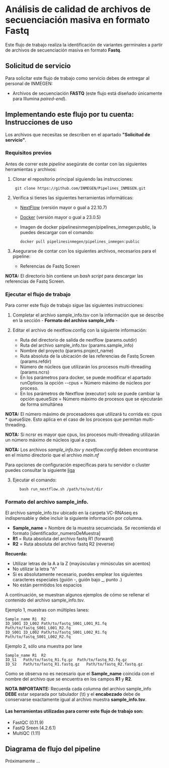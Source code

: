 # Análisis de calidad de archivos de secuenciación masiva en formato Fastq

Este flujo de trabajo realiza la identificación de variantes germinales a partir de archivos de secuenciación masiva en formato **Fastq**.

## Solicitud de servicio

Para solicitar este flujo de trabajo como servicio debes de entregar al personal de INMEGEN: 

- Archivos de secuenciación **FASTQ** (este flujo está diseñado únicamente para Illumina *paired-end*).

## Implementando este flujo por tu cuenta: Instrucciones de uso 

Los archivos que necesitas se describen en el apartado **"Solicitud de servicio"**.

### Requisitos previos

Antes de correr este *pipeline* asegúrate de contar con las siguientes herramientas y archivos:

1. Clonar el repositorio principal siguiendo las instrucciones:

		git clone https://github.com/INMEGEN/Pipelines_INMEGEN.git

2. Verifica si tienes las siguientes herramientas informáticas:
	- [NextFlow](https://www.nextflow.io/docs/latest/index.html) (versión mayor o gual a 22.10.7)
	- [Docker](https://docs.docker.com/) (versión mayor o gual a 23.0.5)
	- Imagen de docker pipelinesinmegen/pipelines_inmegen:public, la puedes descargar con el comando: 

          docker pull pipelinesinmegen/pipelines_inmegen:public

3. Asegurarse de contar con los siguientes archivos, necesarios para el pipeline:
	- Referencias de Fastq Screen

**NOTA:** El directorio bin contiene un *bash script* para descargar las referencias de Fastq Screen.

### Ejecutar el flujo de trabajo

Para correr este flujo de trabajo sigue las siguientes instrucciones:

 1. Completar el archivo sample_info.tsv con la información que se describe en la sección - **Formato del archivo sample_info** -
 2. Editar el archivo de nextflow.config con la siguiente información:

	- Ruta del directorio de salida de nextflow (params.outdir)
	- Ruta del archivo sample_info.tsv (params.sample_info)
	- Nombre del proyecto (params.project_name)
	- Ruta absoluta de la ubicación de las referencias de Fastq Screen (params.refdir)
	- Número de núcleos que utilizarán los procesos multi-threading (params.ncrs)
	- En los parámetros para docker, se puede modificar el apartado runOptions la opción --cpus = Número máximo de núcleos por proceso.
	- En los parámetros de Nextflow (executor) solo se puede cambiar la opción queueSize =  Número máximo de procesos que se ejecutarán de forma simultánea

**NOTA:** El número máximo de  procesadores que utilizará tu corrida es: cpus * queueSize. Esto aplica en el caso de los procesos que permitan multi-threading.

**NOTA:** Si ncrsr es mayor que cpus, los procesos multi-threading utilizarán un número máximo de núcleos igual a cpus.

**NOTA:** Los archivos *sample_info.tsv* y *nextflow.config* deben encontrarse en el mismo directorio que el archivo *main.nf*

Para opciones de configuración específicas para tu servidor o cluster puedes consultar la siguiente [liga](https://www.nextflow.io/docs/latest/config.html) 

  3. Ejecutar el comando: 

			bash run_nextflow.sh /path/to/out/dir


### Formato del archivo sample_info.

El archivo sample_info.tsv ubicado en la carpeta VC-RNAseq es indispensable y debe incluir la siguiente información por columna.

 - **Sample_name**  = Nombre de la muestra secuenciada. Se recomienda el formato [identificador_numeroDeMuestra]
 - **R1**           = Ruta absoluta del archivo fastq R1 (forward)
 - **R2**           = Ruta absoluta del archivo fastq R2 (reverse)

**Recuerda:** 
- Utilizar letras de la A a la Z (mayúsculas y minúsculas sin acentos)
- No utilizar la letra "ñ"
- Si es absolutamente necesario, puedes emplear los siguientes caracteres especiales (guión -, guión bajo _, punto .)
- No están permitidos los espacios 

A continuación, se muestran algunos ejemplos de cómo se rellenar el contenido del archivo sample_info.tsv.

Ejemplo 1, muestras con múltiples lanes:
 
	Sample_name	R1	R2
	ID_S001	ID_L002	Path/to/fastq_S001_L001_R1.fq	Path/to/fastq_S001_L001_R2.fq
	ID_S001	ID_L002	Path/to/fastq_S001_L002_R1.fq	Path/to/fastq_S001_L002_R2.fq


Ejemplo 2, sólo una muestra por lane

	Sample_name	R1	R2
	ID_S1	Path/to/fastq_R1.fq.gz	Path/to/fastq_R2.fq.gz
	ID_S2	Path/to/fastq_R1.fastq.gz	Path/to/fastq_R2.fastq.gz

Como se observa no es necesario que el **Sample_name** coincida con el nombre del archivo que se encuentra en los campos **R1** y **R2**.

**NOTA IMPORTANTE:** Recuerda cada columna del archivo sample_info **DEBE** estar separada por tabulador (\t) y el **encabezado** debe de conservarse exactamente igual al archivo muestra **sample_info.tsv**.

#### Las herramientas utilizadas para correr este flujo de trabajo son:

 - FastQC (0.11.9)
 - FastQ Sreen (4.2.6.1)
 - MultiQC (1.11)

## Diagrama de flujo del pipeline 

Próximamente ...

